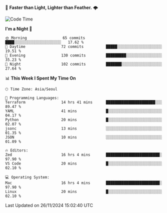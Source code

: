 :rocket: **Faster than Light, Lighter than Feather.** 🌩️


<!--START_SECTION:waka-->
![Code Time](http://img.shields.io/badge/Code%20Time-614%20hrs%2057%20mins-blue)

**I'm a Night 🦉** 

```text
🌞 Morning                65 commits          ████░░░░░░░░░░░░░░░░░░░░░   17.62 % 
🌆 Daytime                72 commits          █████░░░░░░░░░░░░░░░░░░░░   19.51 % 
🌃 Evening                130 commits         █████████░░░░░░░░░░░░░░░░   35.23 % 
🌙 Night                  102 commits         ███████░░░░░░░░░░░░░░░░░░   27.64 % 
```


📊 **This Week I Spent My Time On** 

```text
🕑︎ Time Zone: Asia/Seoul

💬 Programming Languages: 
Terraform                14 hrs 41 mins      ██████████████████████░░░   89.47 % 
YAML                     41 mins             █░░░░░░░░░░░░░░░░░░░░░░░░   04.17 % 
Python                   20 mins             █░░░░░░░░░░░░░░░░░░░░░░░░   02.07 % 
jsonc                    13 mins             ░░░░░░░░░░░░░░░░░░░░░░░░░   01.35 % 
JSON                     10 mins             ░░░░░░░░░░░░░░░░░░░░░░░░░   01.09 % 

🔥 Editors: 
Zed                      16 hrs 4 mins       ████████████████████████░   97.90 % 
VS Code                  20 mins             █░░░░░░░░░░░░░░░░░░░░░░░░   02.10 % 

💻 Operating System: 
Mac                      16 hrs 4 mins       ████████████████████████░   97.90 % 
Linux                    20 mins             █░░░░░░░░░░░░░░░░░░░░░░░░   02.10 % 
```


 Last Updated on 26/11/2024 15:02:40 UTC
<!--END_SECTION:waka-->
